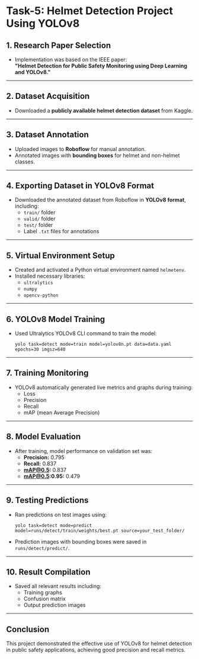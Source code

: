 # Task-5: Helmet Detection Project Using YOLOv8

## 1. Research Paper Selection
- Implementation was based on the IEEE paper:  
  **"Helmet Detection for Public Safety Monitoring using Deep Learning and YOLOv8."**

---

## 2. Dataset Acquisition
- Downloaded a **publicly available helmet detection dataset** from Kaggle.

---

## 3. Dataset Annotation
- Uploaded images to **Roboflow** for manual annotation.
- Annotated images with **bounding boxes** for helmet and non-helmet classes.

---

## 4. Exporting Dataset in YOLOv8 Format
- Downloaded the annotated dataset from Roboflow in **YOLOv8 format**, including:  
  - `train/` folder  
  - `valid/` folder  
  - `test/` folder  
  - Label `.txt` files for annotations

---

## 5. Virtual Environment Setup
- Created and activated a Python virtual environment named `helmetenv`.
- Installed necessary libraries:  
  - `ultralytics`  
  - `numpy`  
  - `opencv-python`

---

## 6. YOLOv8 Model Training
- Used Ultralytics YOLOv8 CLI command to train the model:
  ```
  yolo task=detect mode=train model=yolov8n.pt data=data.yaml epochs=30 imgsz=640
  ```

---

## 7. Training Monitoring
- YOLOv8 automatically generated live metrics and graphs during training:
  - Loss  
  - Precision  
  - Recall  
  - mAP (mean Average Precision)

---

## 8. Model Evaluation
- After training, model performance on validation set was:  
  - **Precision:** 0.795  
  - **Recall:** 0.837  
  - **mAP@0.5:** 0.837  
  - **mAP@0.5:0.95:** 0.479

---

## 9. Testing Predictions
- Ran predictions on test images using:
  ```
  yolo task=detect mode=predict model=runs/detect/train/weights/best.pt source=your_test_folder/
  ```
- Prediction images with bounding boxes were saved in `runs/detect/predict/`.

---

## 10. Result Compilation
- Saved all relevant results including:  
  - Training graphs  
  - Confusion matrix  
  - Output prediction images

---

## Conclusion
This project demonstrated the effective use of YOLOv8 for helmet detection in public safety applications, achieving good precision and recall metrics.
